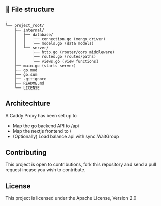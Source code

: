 ## 📁 File structure

```
.
└── project_root/
    ├── internal/
    │   ├── database/
    │   │   └── connection.go (mongo driver)
    │   │   └── models.go (data models)    
    │   └── server/
    │       ├── http.go (router/cors middleware)
    │       ├── routes.go (routes/paths)
    │       └── views.go (view functions)
    ├── main.go (starts server)
    ├── go.mod 
    ├── go.sum
    ├── .gitignore
    ├── README.md
    └── LICENSE
```
## Architechture

A Caddy Proxy has been set up to 
    
- Map the go backend API to /api
- Map the nextjs frontend to /
- (Optionally) Load balance api with sync.WaitGroup

## Contributing

This project is open to contributions, fork this repository and send a pull request incase you wish
to contribute.

## License

This project is licensed under the Apache License, Version 2.0